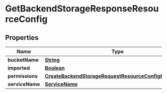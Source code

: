 

# GetBackendStorageResponseResourceConfig


## Properties

| Name | Type | Description | Notes |
|------------ | ------------- | ------------- | -------------|
|**bucketName** | [**String**](String.md) |  |  [optional] |
|**imported** | [**Boolean**](Boolean.md) |  |  |
|**permissions** | [**CreateBackendStorageRequestResourceConfigPermissions**](CreateBackendStorageRequestResourceConfigPermissions.md) |  |  [optional] |
|**serviceName** | [**ServiceName**](ServiceName.md) |  |  |




